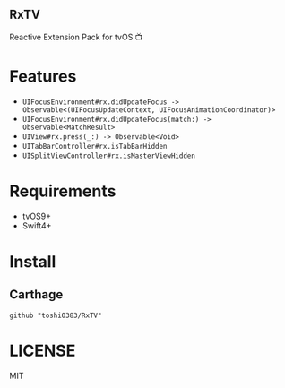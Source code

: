 RxTV
---
Reactive Extension Pack for tvOS 📺

# Features
- `UIFocusEnvironment#rx.didUpdateFocus -> Observable<(UIFocusUpdateContext, UIFocusAnimationCoordinator)>`
- `UIFocusEnvironment#rx.didUpdateFocus(match:) -> Observable<MatchResult>`
- `UIView#rx.press(_:) -> Observable<Void>`
- `UITabBarController#rx.isTabBarHidden`
- `UISplitViewController#rx.isMasterViewHidden`

# Requirements
- tvOS9+
- Swift4+

# Install
## Carthage
```Cartfile
github "toshi0383/RxTV"
```

# LICENSE
MIT
